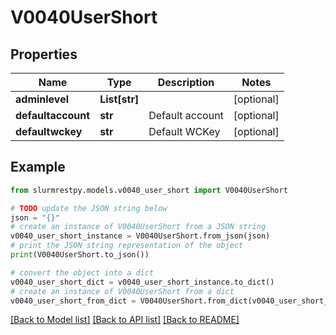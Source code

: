 # V0040UserShort


## Properties

Name | Type | Description | Notes
------------ | ------------- | ------------- | -------------
**adminlevel** | **List[str]** |  | [optional]
**defaultaccount** | **str** | Default account | [optional]
**defaultwckey** | **str** | Default WCKey | [optional]

## Example

```python
from slurmrestpy.models.v0040_user_short import V0040UserShort

# TODO update the JSON string below
json = "{}"
# create an instance of V0040UserShort from a JSON string
v0040_user_short_instance = V0040UserShort.from_json(json)
# print the JSON string representation of the object
print(V0040UserShort.to_json())

# convert the object into a dict
v0040_user_short_dict = v0040_user_short_instance.to_dict()
# create an instance of V0040UserShort from a dict
v0040_user_short_from_dict = V0040UserShort.from_dict(v0040_user_short_dict)
```
[[Back to Model list]](../README.md#documentation-for-models) [[Back to API list]](../README.md#documentation-for-api-endpoints) [[Back to README]](../README.md)


